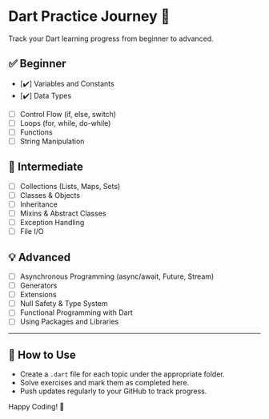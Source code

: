# Dart Practice Journey 🚀

Track your Dart learning progress from beginner to advanced.

## ✅ Beginner

- [✔️] Variables and Constants
- [✔️] Data Types
- [ ] Control Flow (if, else, switch)
- [ ] Loops (for, while, do-while)
- [ ] Functions
- [ ] String Manipulation

## 🚀 Intermediate

- [ ] Collections (Lists, Maps, Sets)
- [ ] Classes & Objects
- [ ] Inheritance
- [ ] Mixins & Abstract Classes
- [ ] Exception Handling
- [ ] File I/O

## 💡 Advanced

- [ ] Asynchronous Programming (async/await, Future, Stream)
- [ ] Generators
- [ ] Extensions
- [ ] Null Safety & Type System
- [ ] Functional Programming with Dart
- [ ] Using Packages and Libraries

---

## 🔄 How to Use

- Create a `.dart` file for each topic under the appropriate folder.
- Solve exercises and mark them as completed here.
- Push updates regularly to your GitHub to track progress.

Happy Coding! 🎯
